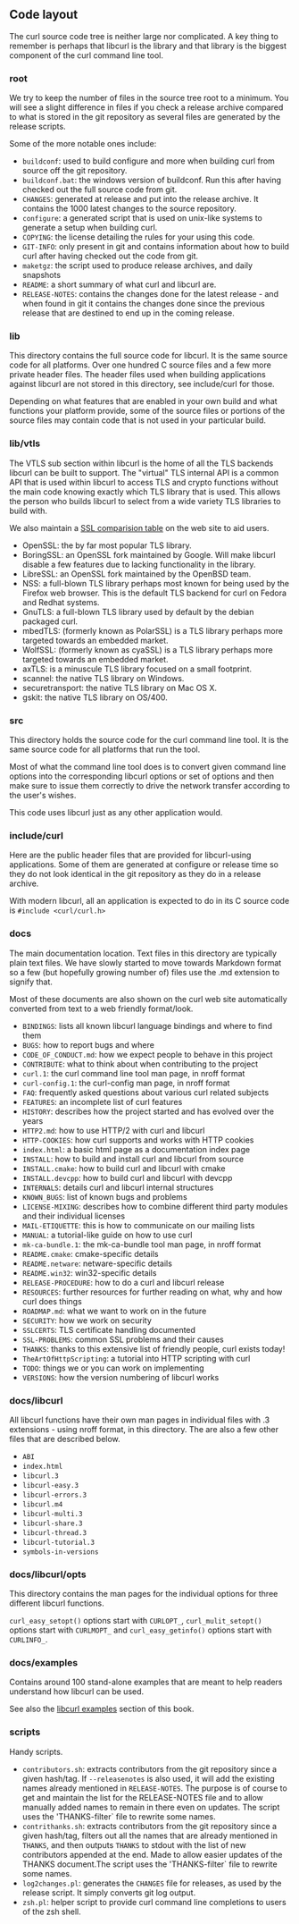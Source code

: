 ## Code layout

The curl source code tree is neither large nor complicated. A key thing to
remember is perhaps that libcurl is the library and that library is the
biggest component of the curl command line tool.

### root

We try to keep the number of files in the source tree root to a minimum. You
will see a slight difference in files if you check a release archive compared
to what is stored in the git repository as several files are generated by the
release scripts.

Some of the more notable ones include:

- `buildconf`: used to build configure and more when
  building curl from source off the git repository.
- `buildconf.bat`: the windows version of buildconf. Run this after having
  checked out the full source code from git.
- `CHANGES`: generated at release and put into the release archive. It
  contains the 1000 latest changes to the source repository.
- `configure`: a generated script that is used on unix-like systems to
  generate a setup when building curl.
- `COPYING`: the license detailing the rules for your using this code.
- `GIT-INFO`: only present in git and contains information about how to
  build curl after having checked out the code from git.
- `maketgz`: the script used to produce release archives, and daily snapshots
- `README`: a short summary of what curl and libcurl are.
- `RELEASE-NOTES`: contains the changes done for the latest release - and when
  found in git it contains the changes done since the previous release that
  are destined to end up in the coming release.

### lib

This directory contains the full source code for libcurl. It is the same
source code for all platforms. Over one hundred C source files and a few more
private header files. The header files used when building applications against
libcurl are not stored in this directory, see include/curl for those.

Depending on what features that are enabled in your own build and what
functions your platform provide, some of the source files or portions of the
source files may contain code that is not used in your particular build.

### lib/vtls

The VTLS sub section within libcurl is the home of all the TLS backends
libcurl can be built to support. The "virtual" TLS internal API is a common
API that is used within libcurl to access TLS and crypto functions without the
main code knowing exactly which TLS library that is used. This allows the
person who builds libcurl to select from a wide variety TLS libraries to build
with.

We also maintain a [SSL comparision
table](http://curl.haxx.se/docs/ssl-compared.html) on the web site to aid
users.

- OpenSSL: the by far most popular TLS library.
- BoringSSL: an OpenSSL fork maintained by Google. Will make libcurl disable a
  few features due to lacking functionality in the library.
- LibreSSL: an OpenSSL fork maintained by the OpenBSD team.
- NSS: a full-blown TLS library perhaps most known for being used by the
  Firefox web browser. This is the default TLS backend for curl on Fedora and
  Redhat systems.
- GnuTLS: a full-blown TLS library used by default by the debian packaged curl.
- mbedTLS: (formerly known as PolarSSL) is a TLS library perhaps more targeted
  towards an embedded market.
- WolfSSL: (formerly known as cyaSSL) is a TLS library perhaps more targeted
  towards an embedded market.
- axTLS: is a minuscule TLS library focused on a small footprint.
- scannel: the native TLS library on Windows.
- securetransport: the native TLS library on Mac OS X.
- gskit: the native TLS library on OS/400.

### src

This directory holds the source code for the curl command line tool. It is the
same source code for all platforms that run the tool.

Most of what the command line tool does is to convert given command line
options into the corresponding libcurl options or set of options and then make
sure to issue them correctly to drive the network transfer according to the
user's wishes.

This code uses libcurl just as any other application would.

### include/curl

Here are the public header files that are provided for libcurl-using
applications. Some of them are generated at configure or release time so they
do not look identical in the git repository as they do in a release archive.

With modern libcurl, all an application is expected to do in its C source code
is `#include <curl/curl.h>`

### docs

The main documentation location. Text files in this directory are typically
plain text files. We have slowly started to move towards Markdown format so a
few (but hopefully growing number of) files use the .md extension to signify
that.

Most of these documents are also shown on the curl web site automatically
converted from text to a web friendly format/look.

- `BINDINGS`: lists all known libcurl language bindings and where to find them
- `BUGS`: how to report bugs and where
- `CODE_OF_CONDUCT.md`: how we expect people to behave in this project
- `CONTRIBUTE`: what to think about when contributing to the project
- `curl.1`: the curl command line tool man page, in nroff format
- `curl-config.1`: the curl-config man page, in nroff format
- `FAQ`: frequently asked questions about various curl related subjects
- `FEATURES`: an incomplete list of curl features
- `HISTORY`: describes how the project started and has evolved over the years
- `HTTP2.md`: how to use HTTP/2 with curl and libcurl
- `HTTP-COOKIES`: how curl supports and works with HTTP cookies
- `index.html`: a basic html page as a documentation index page
- `INSTALL`: how to build and install curl and libcurl from source
- `INSTALL.cmake`: how to build curl and libcurl with cmake
- `INSTALL.devcpp`: how to build curl and libcurl with devcpp
- `INTERNALS`: details curl and libcurl internal structures
- `KNOWN_BUGS`: list of known bugs and problems
- `LICENSE-MIXING`: describes how to combine different third party modules and
  their individual licenses
- `MAIL-ETIQUETTE`: this is how to communicate on our mailing lists
- `MANUAL`: a tutorial-like guide on how to use curl
- `mk-ca-bundle.1`: the mk-ca-bundle tool man page, in nroff format
- `README.cmake`: cmake-specific details
- `README.netware`: netware-specific details
- `README.win32`: win32-specific details
- `RELEASE-PROCEDURE`: how to do a curl and libcurl release
- `RESOURCES`: further resources for further reading on what, why and how curl
  does things
- `ROADMAP.md`: what we want to work on in the future
- `SECURITY`: how we work on security
- `SSLCERTS`: TLS certificate handling documented
- `SSL-PROBLEMS`: common SSL problems and their causes
- `THANKS`: thanks to this extensive list of friendly people, curl exists today!
- `TheArtOfHttpScripting`: a tutorial into HTTP scripting with curl
- `TODO`: things we or you can work on implementing
- `VERSIONS`: how the version numbering of libcurl works

### docs/libcurl

All libcurl functions have their own man pages in individual files with .3
extensions - using nroff format, in this directory. The are also a few other
files that are described below.

- `ABI`
- `index.html`
- `libcurl.3`
- `libcurl-easy.3`
- `libcurl-errors.3`
- `libcurl.m4`
- `libcurl-multi.3`
- `libcurl-share.3`
- `libcurl-thread.3`
- `libcurl-tutorial.3`
- `symbols-in-versions`

### docs/libcurl/opts

This directory contains the man pages for the individual options for three
different libcurl functions.

`curl_easy_setopt()` options start with `CURLOPT_`,
`curl_mulit_setopt()` options start with `CURLMOPT_` and
`curl_easy_getinfo()` options start with `CURLINFO_`.

### docs/examples

Contains around 100 stand-alone examples that are meant to help readers
understand how libcurl can be used.

See also the [libcurl examples](libcurl-examples.md) section of this book.

### scripts

Handy scripts.

- `contributors.sh`: extracts contributors from the git repository since a
  given hash/tag. If `--releasenotes` is also used, it will add the existing
  names already mentioned in `RELEASE-NOTES`. The purpose is of course to get
  and maintain the list for the RELEASE-NOTES file and to allow manually added
  names to remain in there even on updates. The script uses the
  'THANKS-filter` file to rewrite some names.
- `contrithanks.sh`: extracts contributors from the git repository since a
  given hash/tag, filters out all the names that are already mentioned in
  `THANKS`, and then outputs `THANKS` to stdout with the list of new
  contributors appended at the end. Made to allow easier updates of the THANKS
  document.The script uses the 'THANKS-filter` file to rewrite some names.
- `log2changes.pl`: generates the `CHANGES` file for releases, as used by the
  release script. It simply converts git log output.
- `zsh.pl`: helper script to provide curl command line completions to users of
  the zsh shell.
